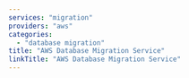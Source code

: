 ```yaml
---
services: "migration"
providers: "aws"
categories:
  - "database migration"
title: "AWS Database Migration Service"
linkTitle: "AWS Database Migration Service"
---
```

